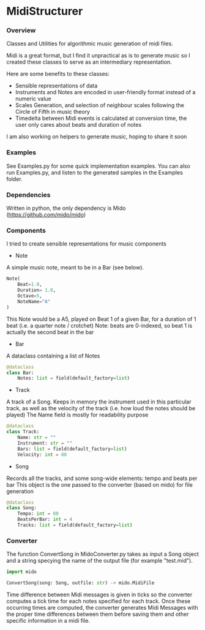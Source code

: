 # MidiStructurer

### Overview

Classes and Utilities for algorithmic music generation of midi files.

Midi is a great format, but I find it unpractical as is to generate music so I created these classes to serve as an intermediary representation.

Here are some benefits to these classes:
- Sensible representations of data
- Instruments and Notes are encoded in user-friendly format instead of a numeric value
- Scales Generation, and selection of neighbour scales following the Circle of Fifth in music theory
- Timedelta between Midi events is calculated at conversion time, the user only cares about beats and duration of notes

I am also working on helpers to generate music, hoping to share it soon 

### Examples

See Examples.py for some quick implementation examples.
You can also run Examples.py, and listen to the generated samples in the Examples folder.

### Dependencies

Written in python, the only dependency is Mido (https://github.com/mido/mido)

### Components

I tried to create sensible representations for music components

- Note

A simple music note, meant to be in a Bar (see below).

```python
Note(
    Beat=1.0,
    Duration= 1.0,
    Octave=5,
    NoteName="A"
)
```

This Note would be a A5, played on Beat 1 of a given Bar, for a duration of 1 beat (i.e. a quarter note / crotchet)
Note: beats are 0-indexed, so beat 1 is actually the second beat in the bar

- Bar

A dataclass containing a list of Notes

```python
@dataclass
class Bar:
    Notes: list = field(default_factory=list)

```

- Track

A track of a Song. Keeps in memory the instrument used in this particular track, as well as the velocity of the track (i.e. how loud the notes should be played)
The Name field is mostly for readability purpose 

```python
@dataclass
class Track:
    Name: str = ""
    Instrument: str = ""
    Bars: list = field(default_factory=list)
    Velocity: int = 80

```

- Song

Records all the tracks, and some song-wide elements: tempo and beats per bar
This object is the one passed to the converter (based on mido) for file generation

```python
@dataclass
class Song:
    Tempo: int = 80
    BeatsPerBar: int = 4
    Tracks: list = field(default_factory=list)

```


### Converter

The function ConvertSong in MidoConverter.py takes as input a Song object and a string specying the name of the output file (for example "test.mid").

```python
import mido

ConvertSong(song: Song, outfile: str) -> mido.MidiFile
```

Time difference between Midi messages is given in ticks so the converter computes a tick time for each notes specified for each track.
Once these occurring times are computed, the converter generates Midi Messages with the proper time differences between them before saving them and other specific information in a midi file.





